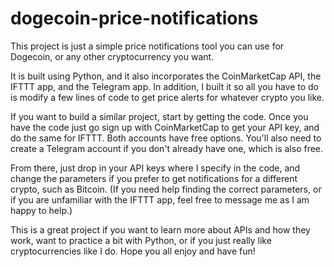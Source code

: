 # dogecoin-price-notifications

This project is just a simple price notifications tool you can use for Dogecoin, or any other cryptocurrency you want.


It is built using Python, and it also incorporates the CoinMarketCap API, the IFTTT app, and the Telegram app. In addition, I built it so all you have to do is modify a few lines of code to get price alerts for whatever crypto you like.



If you want to build a similar project, start by getting the code. Once you have the code just go sign up with CoinMarketCap to get your API key, and do the same for IFTTT. Both accounts have free options. You'll also need to create a Telegram account if you don't already have one, which is also free.



From there, just drop in your API keys where I specify in the code, and change the parameters if you prefer to get notifications for a different crypto, such as Bitcoin. (If you need help finding the correct parameters, or if you are unfamiliar with the IFTTT app, feel free to message me as I am happy to help.)



This is a great project if you want to learn more about APIs and how they work, want to practice a bit with Python, or if you just really like cryptocurrencies like I do. Hope you all enjoy and have fun!

